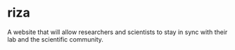 # riza
A website that will allow researchers and scientists to stay in sync with their lab and the scientific community.
